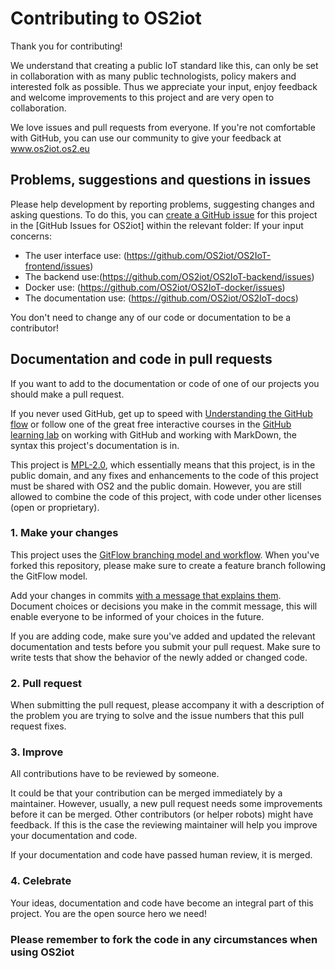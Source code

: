 # Contributing to OS2iot

Thank you for contributing!

We understand that creating a public IoT standard like this, can only be set in collaboration with as many public technologists, policy makers and interested folk as possible. Thus we appreciate your input, enjoy feedback and welcome improvements to this project and are very open to collaboration.

We love issues and pull requests from everyone. If you're not comfortable with GitHub, you can use our community to give your feedback at www.os2iot.os2.eu

## Problems, suggestions and questions in issues

Please help development by reporting problems, suggesting changes and asking questions. To do this, you can [create a GitHub issue](https://help.github.com/articles/creating-an-issue/) for this project in the [GitHub Issues for OS2iot] within the relevant folder:
If your input concerns:
* The user interface use: (https://github.com/OS2iot/OS2IoT-frontend/issues)
* The backend use:(https://github.com/OS2iot/OS2IoT-backend/issues)
* Docker use: (https://github.com/OS2iot/OS2IoT-docker/issues)
* The documentation use: (https://github.com/OS2iot/OS2IoT-docs)

You don't need to change any of our code or documentation to be a contributor!

## Documentation and code in pull requests

If you want to add to the documentation or code of one of our projects you should make a pull request.

If you never used GitHub, get up to speed with [Understanding the GitHub flow](https://guides.github.com/introduction/flow/) or follow one of the great free interactive courses in the [GitHub learning lab](https://lab.github.com/) on working with GitHub and working with MarkDown, the syntax this project's documentation is in.

This project is [MPL-2.0](LICENSE.md), which essentially means that this project, is in the public domain, and any fixes and enhancements to the code of this project must be shared with OS2 and the public domain. However, you are still allowed to combine the code of this project, with code under other licenses (open or proprietary). 


### 1. Make your changes

This project uses the [GitFlow branching model and workflow](https://nvie.com/posts/a-successful-git-branching-model/). When you've forked this repository, please make sure to create a feature branch following the GitFlow model.

Add your changes in commits [with a message that explains them](https://robots.thoughtbot.com/5-useful-tips-for-a-better-commit-message). Document choices or decisions you make in the commit message, this will enable everyone to be informed of your choices in the future.

If you are adding code, make sure you've added and updated the relevant documentation and tests before you submit your pull request. Make sure to write tests that show the behavior of the newly added or changed code.

### 2. Pull request

When submitting the pull request, please accompany it with a description of the problem you are trying to solve and the issue numbers that this pull request fixes.

### 3. Improve

All contributions have to be reviewed by someone.

It could be that your contribution can be merged immediately by a maintainer. However, usually, a new pull request needs some improvements before it can be merged. Other contributors (or helper robots) might have feedback. If this is the case the reviewing maintainer will help you improve your documentation and code.

If your documentation and code have passed human review, it is merged.

### 4. Celebrate

Your ideas, documentation and code have become an integral part of this project. You are the open source hero we need!


### Please remember to fork the code in any circumstances when using OS2iot
